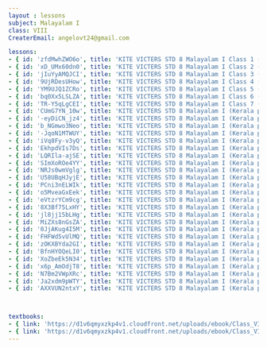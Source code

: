 ```yaml
--- 
layout : lessons 
subject: Malayalam I
class: VIII
CreaterEmail: angelovt24@gmail.com

lessons: 
- { id: 'zfdMwhZWO6o', title: 'KITE VICTERS STD 8 Malayalam I Class 1 (First Bell-ഫസ്റ്റ് ബെല്‍)' }
- { id: 'xD_UMx60dn0', title: 'KITE VICTERS STD 8 Malayalam I Class 2 (First Bell-ഫസ്റ്റ് ബെല്‍)' }
- { id: 'jIuYyAMQJCI', title: 'KITE VICTERS STD 8 Malayalam I Class 3 (First Bell-ഫസ്റ്റ് ബെല്‍)' }
- { id: '9UjRDesUHow', title: 'KITE VICTERS STD 8 Malayalam I Class 4 (First Bell-ഫസ്റ്റ് ബെല്‍)' }
- { id: 'YM9UJQ1ZCRo', title: 'KITE VICTERS STD 8 Malayalam I Class 5 (First Bell-ഫസ്റ്റ് ബെല്‍)' }
- { id: 'bq0Xx5LSLZA', title: 'KITE VICTERS STD 8 Malayalam I Class 6 (First Bell-ഫസ്റ്റ് ബെല്‍)' }
- { id: 'TR-Y5qLgCEI', title: 'KITE VICTERS STD 8 Malayalam I Class 7 (First Bell-ഫസ്റ്റ് ബെല്‍)' }
- { id: 'CUmG7YN_10w', title: 'KITE VICTERS STD 8 Malayalam I (Kerala paadaaval) Class 8 (First Bell-ഫസ്റ്റ് ബെല്‍)' }
- { id: '-eyDiCN_jz4', title: 'KITE VICTERS STD 8 Malayalam I (Kerala paadaaval) Class 9 (First Bell-ഫസ്റ്റ് ബെല്‍)' }
- { id: 'b_NGmwo3Neo', title: 'KITE VICTERS STD 8 Malayalam I (Kerala paadavali) Class 10 (First Bell-ഫസ്റ്റ് ബെല്‍)' }
- { id: '-JqoN1MTWUY', title: 'KITE VICTERS STD 8 Malayalam I (Kerala paadavali) Class 11 (First Bell-ഫസ്റ്റ് ബെല്‍)' }
- { id: 'iVq8Fy-v3yQ', title: 'KITE VICTERS STD 8 Malayalam I (Kerala paadavali) Class 12 (First Bell-ഫസ്റ്റ് ബെല്‍)' }
- { id: 'EkhpdVIs7Ds', title: 'KITE VICTERS STD 8 Malayalam I (Kerala paadavali) Class 13 (First Bell-ഫസ്റ്റ് ബെല്‍)' }
- { id: 'LQRIla-ajSE', title: 'KITE VICTERS STD 8 Malayalam I (Kerala paadavali) Class 14 (First Bell-ഫസ്റ്റ് ബെല്‍)' } 
- { id: 'SImXoROe4YY', title: 'KITE VICTERS STD 8 Malayalam I (Kerala paadavali) Class 15 (First Bell-ഫസ്റ്റ് ബെല്‍)' }
- { id: 'NRJs0wmVglg', title: 'KITE VICTERS STD 8 Malayalam I (Kerala paadavali) Class 16 (First Bell-ഫസ്റ്റ് ബെല്‍)' }
- { id: 'U58UBqHJyjE', title: 'KITE VICTERS STD 8 Malayalam I (Kerala paadavali) Class 17 (First Bell-ഫസ്റ്റ് ബെല്‍)' }
- { id: 'PCni3nELWIk', title: 'KITE VICTERS STD 8 Malayalam I (Kerala paadavali) Class 18 (First Bell-ഫസ്റ്റ് ബെല്‍)' }
- { id: 'o5MveaGxEek', title: 'KITE VICTERS STD 8 Malayalam I (Kerala paadavali) Class 19 (First Bell-ഫസ്റ്റ് ബെല്‍)' }
- { id: 'eVtzrYCm9cg', title: 'KITE VICTERS STD 8 Malayalam I (Kerala paadavali) Class 20 (First Bell-ഫസ്റ്റ് ബെല്‍)' }
- { id: '8X3Bf75LxHY', title: 'KITE VICTERS STD 8 Malayalam I (Kerala paadavali) Class 21 (First Bell-ഫസ്റ്റ് ബെല്‍)' }
- { id: 'jl8jj15bLHg', title: 'KITE VICTERS STD 8 Malayalam I (Kerala paadavali) Class 22 (First Bell-ഫസ്റ്റ് ബെല്‍)' }
- { id: 'MiZXs8nGsZA', title: 'KITE VICTERS STD 8 Malayalam I (Kerala paadavali) Class 23 (First Bell-ഫസ്റ്റ് ബെല്‍)' }
- { id: '0JjAKug4I5M', title: 'KITE VICTERS STD 8 Malayalam I (Kerala paadavali) Class 24 (First Bell-ഫസ്റ്റ് ബെല്‍)' }
- { id: 'FHFWd5vUlMQ', title: 'KITE VICTERS STD 8 Malayalam I (Kerala paadavali) Class 25 (First Bell-ഫസ്റ്റ് ബെല്‍)' }
- { id: 'zOKXBYda2GI', title: 'KITE VICTERS STD 8 Malayalam I (Kerala paadavali) Class 26 (First Bell-ഫസ്റ്റ് ബെല്‍)' }
- { id: 'BfnHYOQeLI0', title: 'KITE VICTERS STD 8 Malayalam I (Kerala paadavali) Class 27 (First Bell-ഫസ്റ്റ് ബെല്‍)' }
- { id: 'XoZbeEk5N34', title: 'KITE VICTERS STD 8 Malayalam I (Kerala paadavali) Class 28 (First Bell-ഫസ്റ്റ് ബെല്‍)' }
- { id: 'x6p_AmOdjT8', title: 'KITE VICTERS STD 8 Malayalam I (Kerala paadavali) Class 29 (First Bell-ഫസ്റ്റ് ബെല്‍)' }
- { id: 'N7Bm2VWpXRc', title: 'KITE VICTERS STD 8 Malayalam I (Kerala paadavali) Class 30 (First Bell-ഫസ്റ്റ് ബെല്‍)' }
- { id: 'Ja2xdm9pWTY', title: 'KITE VICTERS STD 8 Malayalam I (Kerala paadavali) Class 31 (First Bell-ഫസ്റ്റ് ബെല്‍)' }
- { id: 'AXXVUN2ntxY', title: 'KITE VICTERS STD 8 Malayalam I (Kerala paadavali) Class 32 (First Bell-ഫസ്റ്റ് ബെല്‍)' }



textbooks:
- { link: 'https://d1v6qmyxzkp4v1.cloudfront.net/uploads/ebook/Class_VIII/KeralaReaderMalayalamAT/KeralaReaderMalayalamAT.pdf', title: 'MalayalamI Part -1' }
- { link: 'https://d1v6qmyxzkp4v1.cloudfront.net/uploads/ebook/Class_VIII/Malayalam_8_AT_Vol-2/Malayalam_8_AT_Vol-2.pdf', title: 'MalayalamI Part -2' }
---
```

